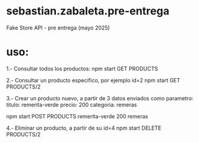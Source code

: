 # sebastian.zabaleta.pre-entrega
Fake Store API - pre entrega (mayo 2025)


# uso:
1.- Consultar todos los productos: npm start GET PRODUCTS

2.- Consultar un producto especifico, por ejemplo id=2 npm start GET PRODUCTS/2

3.- Crear un producto nuevo, a partir de 3 datos enviados como parametro: titulo: remerita-verde precio: 200 categoria: remeras

npm start POST PRODUCTS remerita-verde 200 remeras

4.- Eliminar un producto, a partir de su id=4 npm start DELETE PRODUCTS/2
